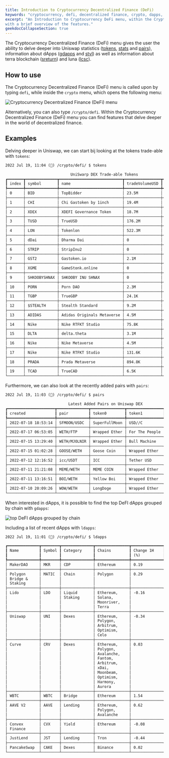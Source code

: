 ```yaml
---
title: Introduction to Cryptocurrency Decentralized Finance (DeFi)
keywords: "cryptocurrency, defi, decentralized finance, crypto, dapps, uniswap, funding, luna, terra, blockchain"
excerpt: "An Introduction to Cryptocurrency DeFi menu, within the Cryptocurrency Menu,
with a brief overview of the features."
geekdocCollapseSection: true
---
```


The Cryptocurrency Decentralized Finance (DeFi) menu gives the user the ability to delve deeper into Uniswap statistics (<a href="https://openbb-finance.github.io/OpenBBTerminal/terminal/crypto/defi/tokens/" target="_blank" rel="noreferrer noopener">tokens</a>, <a href="https://openbb-finance.github.io/OpenBBTerminal/terminal/crypto/defi/stats/" target="_blank" rel="noreferrer noopener">stats</a> and <a href="https://openbb-finance.github.io/OpenBBTerminal/terminal/crypto/defi/pairs/" target="_blank" rel="noreferrer noopener">pairs</a>),
information about dApps (<a href="https://openbb-finance.github.io/OpenBBTerminal/terminal/crypto/defi/gdapps/" target="_blank" rel="noreferrer noopener">gdapps</a> and <a href="https://openbb-finance.github.io/OpenBBTerminal/terminal/crypto/defi/stvl/" target="_blank" rel="noreferrer noopener">stvl</a>)
as well as information about terra blockchain (<a href="https://openbb-finance.github.io/OpenBBTerminal/terminal/crypto/defi/sreturn/" target="_blank" rel="noreferrer noopener">sreturn</a>) and luna (<a href="https://openbb-finance.github.io/OpenBBTerminal/terminal/crypto/defi/lcsc/" target="_blank" rel="noreferrer noopener">lcsc</a>).

## How to use

The Cryptocurrency Decentralized Finance (DeFi) menu is called upon by typing `defi`, while inside the `crypto` menu, which opens the following menu:

![Cryptocurrency Decentralized Finance (DeFi) menu](https://user-images.githubusercontent.com/46355364/178734540-716f2232-20a4-4f31-b8a8-10c0badfd5dd.png)

Alternatively, you can also type `/crypto/defi`. Within the Cryptocurrency Decentralized Finance (DeFi) menu you can
find features that delve deeper in the world of decentralized finance.

## Examples

Delving deeper in Uniswap, we can start bij looking at the tokens trade-able with `tokens`:

```txt
2022 Jul 19, 11:04 (🦋) /crypto/defi/ $ tokens

                             UniSwarp DEX Trade-able Tokens
┏━━━━━━━┳━━━━━━━━━━━━━━┳━━━━━━━━━━━━━━━━━━━━━━━━━━━━┳━━━━━━━━━━━━━━━━┳━━━━━━━━━━━━━━━━┳━━━━━━━━━┓
┃ index ┃ symbol       ┃ name                       ┃ tradeVolumeUSD ┃ totalLiquidity ┃ txCount ┃
┡━━━━━━━╇━━━━━━━━━━━━━━╇━━━━━━━━━━━━━━━━━━━━━━━━━━━━╇━━━━━━━━━━━━━━━━╇━━━━━━━━━━━━━━━━╇━━━━━━━━━┩
│ 0     │ BID          │ TopBidder                  │ 23.5M          │ 1.9M           │ 2736    │
├───────┼──────────────┼────────────────────────────┼────────────────┼────────────────┼─────────┤
│ 1     │ CHI          │ Chi Gastoken by 1inch      │ 19.4M          │ 19.9K          │ 76000   │
├───────┼──────────────┼────────────────────────────┼────────────────┼────────────────┼─────────┤
│ 2     │ XDEX         │ XDEFI Governance Token     │ 18.7M          │ 7.7M           │ 4449    │
├───────┼──────────────┼────────────────────────────┼────────────────┼────────────────┼─────────┤
│ 3     │ TUSD         │ TrueUSD                    │ 176.2M         │ 42K            │ 47439   │
├───────┼──────────────┼────────────────────────────┼────────────────┼────────────────┼─────────┤
│ 4     │ LON          │ Tokenlon                   │ 522.3M         │ 2M             │ 59116   │
├───────┼──────────────┼────────────────────────────┼────────────────┼────────────────┼─────────┤
│ 5     │ dDai         │ Dharma Dai                 │ 0              │ 4              │ 1       │
├───────┼──────────────┼────────────────────────────┼────────────────┼────────────────┼─────────┤
│ 6     │ STRIP        │ StripInu2                  │ 0              │ 0              │ 614     │
├───────┼──────────────┼────────────────────────────┼────────────────┼────────────────┼─────────┤
│ 7     │ GST2         │ Gastoken.io                │ 2.1M           │ 127            │ 10912   │
├───────┼──────────────┼────────────────────────────┼────────────────┼────────────────┼─────────┤
│ 8     │ XGME         │ GameStonk.online           │ 0              │ 35.7K          │ 65      │
├───────┼──────────────┼────────────────────────────┼────────────────┼────────────────┼─────────┤
│ 9     │ SHKOOBYSHNAX │ SHKOOBY INU SHNAX          │ 0              │ 0              │ 47      │
├───────┼──────────────┼────────────────────────────┼────────────────┼────────────────┼─────────┤
│ 10    │ PORN         │ Porn DAO                   │ 2.3M           │ 1.9K           │ 321     │
├───────┼──────────────┼────────────────────────────┼────────────────┼────────────────┼─────────┤
│ 11    │ TGBP         │ TrueGBP                    │ 24.1K          │ 4K             │ 791     │
├───────┼──────────────┼────────────────────────────┼────────────────┼────────────────┼─────────┤
│ 12    │ $STEALTH     │ Stealth Standard           │ 9.2M           │ 193.4M         │ 1623    │
├───────┼──────────────┼────────────────────────────┼────────────────┼────────────────┼─────────┤
│ 13    │ ADIDAS       │ Adidas Originals Metaverse │ 4.5M           │ 0              │ 488     │
├───────┼──────────────┼────────────────────────────┼────────────────┼────────────────┼─────────┤
│ 14    │ Nike         │ Nike RTFKT Studio          │ 75.8K          │ 0              │ 15      │
├───────┼──────────────┼────────────────────────────┼────────────────┼────────────────┼─────────┤
│ 15    │ DLTA         │ delta.theta                │ 3.1M           │ 4.2M           │ 3015    │
├───────┼──────────────┼────────────────────────────┼────────────────┼────────────────┼─────────┤
│ 16    │ Nike         │ Nike Metaverse             │ 4.5M           │ 0              │ 669     │
├───────┼──────────────┼────────────────────────────┼────────────────┼────────────────┼─────────┤
│ 17    │ Nike         │ Nike RTFKT Studio          │ 131.6K         │ 0              │ 35      │
├───────┼──────────────┼────────────────────────────┼────────────────┼────────────────┼─────────┤
│ 18    │ PRADA        │ Prada Metaverse            │ 894.8K         │ 0              │ 196     │
├───────┼──────────────┼────────────────────────────┼────────────────┼────────────────┼─────────┤
│ 19    │ TCAD         │ TrueCAD                    │ 6.5K           │ 650            │ 142     │
└───────┴──────────────┴────────────────────────────┴────────────────┴────────────────┴─────────┘
```

Furthermore, we can also look at the recently added pairs with `pairs`:

```txt
2022 Jul 19, 11:03 (🦋) /crypto/defi/ $ pairs

                            Latest Added Pairs on Uniswap DEX
┏━━━━━━━━━━━━━━━━━━━━━┳━━━━━━━━━━━━━━┳━━━━━━━━━━━━━━━┳━━━━━━━━━━━━━━━━┳━━━━━━━━━━━┳━━━━━━━━━┳━━━━━━━━━━━━━┓
┃ created             ┃ pair         ┃ token0        ┃ token1         ┃ volumeUSD ┃ txCount ┃ totalSupply ┃
┡━━━━━━━━━━━━━━━━━━━━━╇━━━━━━━━━━━━━━╇━━━━━━━━━━━━━━━╇━━━━━━━━━━━━━━━━╇━━━━━━━━━━━╇━━━━━━━━━╇━━━━━━━━━━━━━┩
│ 2022-07-18 18:53:14 │ SFMOON/USDC  │ SuperFullMoon │ USD//C         │ 2M        │ 740     │ 5.7K        │
├─────────────────────┼──────────────┼───────────────┼────────────────┼───────────┼─────────┼─────────────┤
│ 2022-07-17 06:53:05 │ WETH/FTP     │ Wrapped Ether │ For The People │ 609.4K    │ 222     │ 1.2M        │
├─────────────────────┼──────────────┼───────────────┼────────────────┼───────────┼─────────┼─────────────┤
│ 2022-07-15 13:29:40 │ WETH/MJOLNIR │ Wrapped Ether │ Bull Machine   │ 365.3K    │ 1091    │ 128.5K      │
├─────────────────────┼──────────────┼───────────────┼────────────────┼───────────┼─────────┼─────────────┤
│ 2022-07-15 01:02:28 │ GOOSE/WETH   │ Goose Coin    │ Wrapped Ether  │ 4.3M      │ 2267    │ 656.1K      │
├─────────────────────┼──────────────┼───────────────┼────────────────┼───────────┼─────────┼─────────────┤
│ 2022-07-12 12:16:52 │ icc/USDT     │ ICC           │ Tether USD     │ 59.4K     │ 783     │ 0           │
├─────────────────────┼──────────────┼───────────────┼────────────────┼───────────┼─────────┼─────────────┤
│ 2022-07-11 21:21:08 │ MEME/WETH    │ MEME COIN     │ Wrapped Ether  │ 218.1K    │ 2935    │ 20.3K       │
├─────────────────────┼──────────────┼───────────────┼────────────────┼───────────┼─────────┼─────────────┤
│ 2022-07-11 13:16:51 │ BOI/WETH     │ Yellow Boi    │ Wrapped Ether  │ 233.1K    │ 2397    │ 0           │
├─────────────────────┼──────────────┼───────────────┼────────────────┼───────────┼─────────┼─────────────┤
│ 2022-07-10 20:09:26 │ WOW/WETH     │ LongDoge      │ Wrapped Ether  │ 350.2K    │ 1928    │ 316         │
└─────────────────────┴──────────────┴───────────────┴────────────────┴───────────┴─────────┴─────────────┘
```

When interested in dApps, it is possible to find the top DeFI dApps grouped by chain with `gdapps`:

![top DeFI dApps grouped by chain](https://user-images.githubusercontent.com/46355364/178734582-c9b96ce5-e0d5-4913-9e7d-ced35e4118d7.png)

Including a list of recent dApps with `ldapps`:

```txt
2022 Jul 19, 11:01 (🦋) /crypto/defi/ $ ldapps

┏━━━━━━━━━━━━━━┳━━━━━━━━┳━━━━━━━━━━━━━━┳━━━━━━━━━━━━━━━┳━━━━━━━━━━━━━━┳━━━━━━━━━━━━━━━┳━━━━━━━━━━━━━━┳━━━━━━━━━┓
┃ Name         ┃ Symbol ┃ Category     ┃ Chains        ┃ Change 1H    ┃ Change 1D (%) ┃ Change 7D    ┃ TVL ($) ┃
┃              ┃        ┃              ┃               ┃ (%)          ┃               ┃ (%)          ┃         ┃
┡━━━━━━━━━━━━━━╇━━━━━━━━╇━━━━━━━━━━━━━━╇━━━━━━━━━━━━━━━╇━━━━━━━━━━━━━━╇━━━━━━━━━━━━━━━╇━━━━━━━━━━━━━━╇━━━━━━━━━┩
│ MakerDAO     │ MKR    │ CDP          │ Ethereum      │ 0.19         │ 2.21          │ 15.17        │ 8.538 B │
├──────────────┼────────┼──────────────┼───────────────┼──────────────┼───────────────┼──────────────┼─────────┤
│ Polygon      │ MATIC  │ Chain        │ Polygon       │ 0.29         │ 2.51          │ 28.58        │ 7.445 B │
│ Bridge &     │        │              │               │              │               │              │         │
│ Staking      │        │              │               │              │               │              │         │
├──────────────┼────────┼──────────────┼───────────────┼──────────────┼───────────────┼──────────────┼─────────┤
│ Lido         │ LDO    │ Liquid       │ Ethereum,     │ -0.16        │ 5.06          │ 45.24        │ 6.750 B │
│              │        │ Staking      │ Solana,       │              │               │              │         │
│              │        │              │ Moonriver,    │              │               │              │         │
│              │        │              │ Terra         │              │               │              │         │
├──────────────┼────────┼──────────────┼───────────────┼──────────────┼───────────────┼──────────────┼─────────┤
│ Uniswap      │ UNI    │ Dexes        │ Ethereum,     │ -0.34        │ 1.64          │ 21.93        │ 5.905 B │
│              │        │              │ Polygon,      │              │               │              │         │
│              │        │              │ Arbitrum,     │              │               │              │         │
│              │        │              │ Optimism,     │              │               │              │         │
│              │        │              │ Celo          │              │               │              │         │
├──────────────┼────────┼──────────────┼───────────────┼──────────────┼───────────────┼──────────────┼─────────┤
│ Curve        │ CRV    │ Dexes        │ Ethereum,     │ 0.03         │ 1.87          │ 15.60        │ 5.852 B │
│              │        │              │ Polygon,      │              │               │              │         │
│              │        │              │ Avalanche,    │              │               │              │         │
│              │        │              │ Fantom,       │              │               │              │         │
│              │        │              │ Arbitrum,     │              │               │              │         │
│              │        │              │ xDai,         │              │               │              │         │
│              │        │              │ Moonbeam,     │              │               │              │         │
│              │        │              │ Optimism,     │              │               │              │         │
│              │        │              │ Harmony,      │              │               │              │         │
│              │        │              │ Aurora        │              │               │              │         │
├──────────────┼────────┼──────────────┼───────────────┼──────────────┼───────────────┼──────────────┼─────────┤
│ WBTC         │ WBTC   │ Bridge       │ Ethereum      │ 1.54         │ 1.52          │ 7.59         │ 5.339 B │
├──────────────┼────────┼──────────────┼───────────────┼──────────────┼───────────────┼──────────────┼─────────┤
│ AAVE V2      │ AAVE   │ Lending      │ Ethereum,     │ 0.62         │ 2.22          │ 15.62        │ 4.993 B │
│              │        │              │ Polygon,      │              │               │              │         │
│              │        │              │ Avalanche     │              │               │              │         │
├──────────────┼────────┼──────────────┼───────────────┼──────────────┼───────────────┼──────────────┼─────────┤
│ Convex       │ CVX    │ Yield        │ Ethereum      │ -0.08        │ 4.28          │ 17.98        │ 3.909 B │
│ Finance      │        │              │               │              │               │              │         │
├──────────────┼────────┼──────────────┼───────────────┼──────────────┼───────────────┼──────────────┼─────────┤
│ JustLend     │ JST    │ Lending      │ Tron          │ -0.44        │ -0.18         │ 3.43         │ 3.311 B │
├──────────────┼────────┼──────────────┼───────────────┼──────────────┼───────────────┼──────────────┼─────────┤
│ PancakeSwap  │ CAKE   │ Dexes        │ Binance       │ 0.02         │ 0.90          │ 5.93         │ 2.996 B │
└──────────────┴────────┴──────────────┴───────────────┴──────────────┴───────────────┴──────────────┴─────────┘
```
